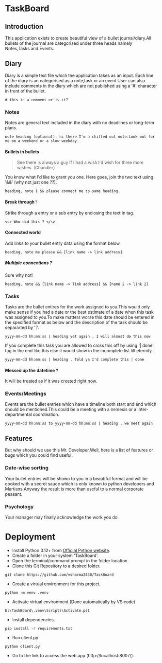 # TaskBoard

## Introduction

This application exists to create beautiful view of a bullet journal/diary.All bullets of the journal are categorised under three heads namely Notes,Tasks and Events.

## Diary 
Diary is a simple text file which the application takes as an input. Each line of the diary is an categorised as a note,task or an event.User can also include comments in the diary which are not published using a '#' character in front of the bullet.

`# this is a comment or is it?`

### Notes
Notes are general text included in the diary with no deadlines or long-term plans.

`note heading (optional), hi there I'm a chilled out note.Look out for me on a weekend or a slow weekday.`

#### Bullets in bullets
> See there is always a guy If I had a wish I'd wish for three more wishes. 
> (Chandler)

You know what I'd like to grant you one. Here goes, join the two text using '&&' (why not just one ??).

`heading, note 1 && please connect me to same heading.`

#### Break through !

Strike through a entry or a sub entry by enclosing the text in <s> </s> tag.

`<s> Who did this ? </s>`

#### Connected world

Add links to your bullet entry data using the format below.

`heading, note me please && [link name -> link address]`

##### Multiple connections ?

Sure why not!

`heading, note && [link name -> link address] && [name 2 -> link 2]`

### Tasks

Tasks are the bullet entires for the work assigned to you.This would only make sense if you had a date or the best estimate of a date when this task was assigned to you.To make matters worse this date should be entered in the specified format as below and the description of the task should be separarted by '|'.

`yyyy-mm-dd hh:mm:ss | heading yet again , I will almost do this now`

If you complete this task you are allowed to cross this off by using '| done' tag in the end like this else it would show in the incomplete list till eternity.

`yyyy-mm-dd hh:mm:ss | heading , Told ya I'd complete this | done`

#### Messed up the datetime ?
It will be treated as if it was created right now.

### Events/Meetings

Events are the bullet entries which have a timeline both start and end which should be mentioned.This could be a meeting with a nemesis or a inter-departmental coordination.

`yyyy-mm-dd hh:mm:ss to yyyy-mm-dd hh:mm:ss | heading , we meet again`

## Features
But why should we use this Mr. Developer.Well, here is a list of features or bugs which you could find useful.

### Date-wise sorting 
Your bullet entries will be shown to you in a beautiful format and will be cooked with a secret sauce which is only known to python developers and Martians.Anyway the result is more than useful to a normal corporate peasant.

### Psychology
Your manager may finally acknowledge the work you do.

# Deployment 

- Install Python 3.12+ from [Official Python website](https://www.python.org/downloads/).
- Create a folder in your system 'TaskBoard'.
- Open the terminal/command prompt in the folder location.
- Clone this Git Repository to a desired folder.

```custom_prefix(E:\TaskBoard>)
git clone https://github.com/vsharma2430/TaskBoard
```
- Create a virtual environment for this project.

```custom_prefix(E:\TaskBoard>)
python -m venv .venv
```
- Activate virtual environment.(Done automatically by VS code)
```custom_prefix(E:\TaskBoard>)
E:\TaskBoard\.venv\Scripts\Activate.ps1
```
- Install dependencies.
```custom_prefix((.venv) E:\TaskBoard>)
pip install -r requirements.txt
```
- Run client.py
```custom_prefix((.venv) E:\TaskBoard>)
python client.py
```
- Go to the link to access the web app (http://localhost:8007/).
